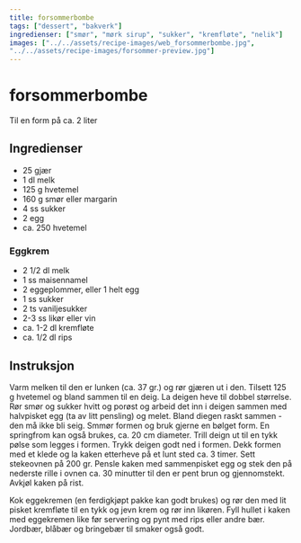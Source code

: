 ```yaml
---
title: forsommerbombe
tags: ["dessert", "bakverk"]
ingredienser: ["smør", "mørk sirup", "sukker", "kremfløte", "nelik"]
images: ["../../assets/recipe-images/web_forsommerbombe.jpg",
"../../assets/recipe-images/forsommer-preview.jpg"]
---
```


# forsommerbombe

Til en form på ca. 2 liter

## Ingredienser

- 25 gjær
- 1 dl melk
- 125 g hvetemel
- 160 g smør eller margarin
- 4 ss sukker
- 2 egg
- ca. 250 hvetemel

### Eggkrem

- 2 1/2 dl melk
- 1 ss maisennamel
- 2 eggeplommer, eller 1 helt egg
- 1 ss sukker
- 2 ts vaniljesukker
- 2-3 ss likør eller vin
- ca. 1-2 dl kremfløte
- ca. 1/2 dl rips

## Instruksjon

Varm melken til den er lunken (ca. 37 gr.) og rør gjæren ut i den. Tilsett 125 g hvetemel og bland sammen til en deig. La deigen heve til dobbel størrelse. Rør smør og sukker hvitt og porøst og arbeid det inn i deigen sammen med halvpisket egg (ta av litt pensling) og melet. Bland diegen raskt sammen - den må ikke bli seig. Smmør formen og bruk gjerne en bølget form. En springfrom kan også brukes, ca. 20 cm diameter. Trill deign ut til en tykk pølse som legges i formen. Trykk deigen godt ned i formen. Dekk formen med et klede og la kaken etterheve på et lunt sted ca. 3 timer. Sett stekeovnen på 200 gr. Pensle kaken med sammenpisket egg og stek den på nederste rille i ovnen ca. 30 minutter til den er pent brun og gjennomstekt. Avkjøl kaken på rist.

Kok eggekremen (en ferdigkjøpt pakke kan godt brukes) og rør den med lit pisket kremfløte til en tykk og jevn krem og rør inn likøren. Fyll hullet i kaken med eggekremen like før servering og pynt med rips eller andre bær. Jordbær, blåbær og bringebær til smaker også godt.
